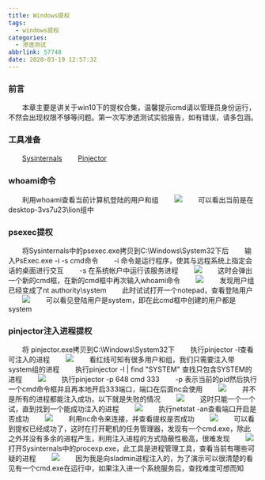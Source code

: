 ```yaml
---
title: Windows提权
tags:
  - windows提权
categories:
  - 渗透测试
abbrlink: 57748
date: 2020-03-19 12:57:32
---
```


<meta name="referrer" content="no-referrer" />


### 前言
　　本章主要是讲关于win10下的提权合集，温馨提示cmd请以管理员身份运行，不然会出现权限不够等问题。第一次写渗透测试实验报告，如有错误，请多包涵。
<!-- more -->

### 工具准备
　　[Sysinternals](https://download.sysinternals.com/files/SysinternalsSuite.zip)
　　[Pinjector](https://www.tarasco.org/security/Process_Injector/index.html)
### whoami命令
　　利用whoami查看当前计算机登陆的用户和组
　　<img src="https://i0.hdslb.com/bfs/album/7d8be4d3bdfe76ce632439cf4a8cc36f933bb6df.png">
　　可以看出当前是在desktop-3vs7u23\lion组中

### psexec提权
　　将Sysinternals中的psexec.exe拷贝到C:\Windows\System32下后
　　输入PsExec.exe -i -s cmd命令
　　-i 命令是运行程序，使其与远程系统上指定会话的桌面进行交互
　　-s 在系统帐户中运行该服务进程
　　<img src="https://i0.hdslb.com/bfs/album/cf30cdaecdfe15a98f4adef1451925acb63a82c1.png">
　　这时会弹出一个新的cmd框，在新的cmd框中再次输入whoami命令
　　<img src="https://i0.hdslb.com/bfs/album/183a1b3ea3bfcc16aaa1f3313ffd44492eb1130e.png">
　　发现用户组已经变成了nt authority\system
　　此时试试打开一个notepad，查看登陆用户
　　<img src="https://i0.hdslb.com/bfs/album/b60b09d039ff08fadd14d13608bedaa5925cca15.png">
　　可以看见登陆用户是system，即在此cmd框中创建的用户都是system

### pinjector注入进程提权
　　将 pinjector.exe拷贝到C:\Windows\System32下
　　执行pinjector -l查看可注入的进程
　　<img src="https://i0.hdslb.com/bfs/album/ec1fc70581493c74215661abf4de5f767ecefaa6.png">
　　看红线可知有很多用户和组，我们只需要注入带system组的进程
　　执行pinjector -l | find "SYSTEM" 查找只包含SYSTEM的进程
　　<img src="https://i0.hdslb.com/bfs/album/60552a37d847d643c7d5c50173a1eb48b44b1142.png">
　　执行pinjector -p 648 cmd 333
　　-p 表示当前的pid然后执行一个cmd命令框并且再本地开启333端口，端口在后面nc会使用
　　<img src="https://i0.hdslb.com/bfs/album/17a65c2464172a94af54f15b98244a7c632a0be7.png">
　　并不是所有的进程都能注入成功，以下就是失败的情况
　　<img src="https://i0.hdslb.com/bfs/album/50c497250217257363a1929428187287c05c39c3.png">
　　这时只能一个一个试，直到找到一个能成功注入的进程
　　<img src="https://i0.hdslb.com/bfs/album/9b9620095929aa2a0f7520579856afde40c4542a.png">
　　执行netstat -an查看端口开启是否成功
　　<img src="https://i0.hdslb.com/bfs/album/fe0c8adf067044cd9cff7eacaa7622a17a8d4d1e.png">
　　利用nc命令来连接，并查看提权是否成功
　　<img src="https://i0.hdslb.com/bfs/album/632da9a79b46110a4610b3b519d94f3d62eafca1.png">
　　可以看到提权已经成功了，这时在打开靶机的任务管理器，发现有一个cmd.exe，除此之外并没有多余的进程产生，利用注入进程的方式隐蔽性极高，很难发现
　　<img src="https://i0.hdslb.com/bfs/album/13c1581a977412cd23ac25d9f2bd80f955ec8132.png">
　　打开Sysinternals中的procexp.exe，此工具是进程管理工具，查看当前有哪些可疑的进程
　　<img src="https://i0.hdslb.com/bfs/album/4b599dd8670a013928a928128bac06482fca3f92.png">
　　因为我是向sladmin进程注入的，为了演示可以很清楚的看见有一个cmd.exe在运行中，如果注入进一个系统服务后，查找难度可想而知

